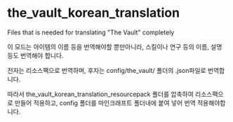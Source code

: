 # the_vault_korean_translation
Files that is needed for translating "The Vault" completely

이 모드는 아이템의 이름 등을 번역해야할 뿐만아니라, 스킬이나 연구 등의 이름, 설명 등도 번역해야 합니다.

전자는 리소스팩으로 번역하며, 후자는 config/the_vault/ 폴더의 .json파일로 번역합니다.

따라서 the_vault_korean_translation_resourcepack 폴더를 압축하여 리소스팩으로 만들어 적용하고, config 폴더를 마인크래프트 폴더내에 붙여 넣어 번역 적용해야합니다.
